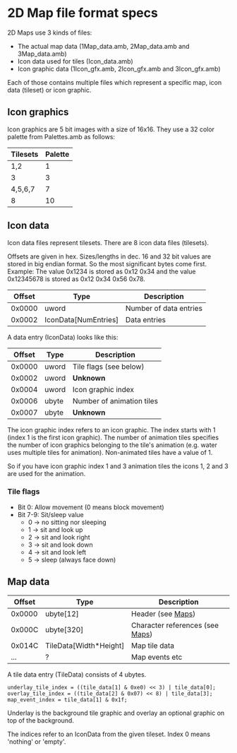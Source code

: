 # 2D Map file format specs

2D Maps use 3 kinds of files:
- The actual map data (1Map_data.amb, 2Map_data.amb and 3Map_data.amb)
- Icon data used for tiles (Icon_data.amb)
- Icon graphic data (1Icon_gfx.amb, 2Icon_gfx.amb and 3Icon_gfx.amb)

Each of those contains multiple files which represent a specific map, icon data (tileset) or icon graphic.

## Icon graphics

Icon graphics are 5 bit images with a size of 16x16. They use a 32 color palette from Palettes.amb as follows:

Tilesets | Palette
---- | ----
1,2 | 1
3 | 3
4,5,6,7 | 7
8 | 10

## Icon data

Icon data files represent tilesets. There are 8 icon data files (tilesets).

Offsets are given in hex. Sizes/lengths in dec. 16 and 32 bit values are stored in big endian format. So the most significant bytes come first. Example: The value 0x1234 is stored as 0x12 0x34 and the value 0x12345678 is stored as 0x12 0x34 0x56 0x78.

Offset | Type | Description
----|----|----
0x0000 | uword | Number of data entries
0x0002 | IconData[NumEntries] | Data entries

A data entry (IconData) looks like this:

Offset | Type | Description
----|----|----
0x0000 | uword | Tile flags (see below)
0x0002 | uword | **Unknown**
0x0004 | uword | Icon graphic index
0x0006 | ubyte | Number of animation tiles
0x0007 | ubyte | **Unknown**

The icon graphic index refers to an icon graphic. The index starts with 1 (index 1 is the first icon graphic). The number of animation tiles specifies the number of icon graphics belonging to the tile's animation (e.g. water uses multiple tiles for animation). Non-animated tiles have a value of 1.

So if you have icon graphic index 1 and 3 animation tiles the icons 1, 2 and 3 are used for the animation.

### Tile flags

- Bit 0: Allow movement (0 means block movement)
- Bit 7-9: Sit/sleep value
  - 0 -> no sitting nor sleeping
  - 1 -> sit and look up
  - 2 -> sit and look right
  - 3 -> sit and look down
  - 4 -> sit and look left
  - 5 -> sleep (always face down)

## Map data

Offset | Type | Description
----|----|----
0x0000 | ubyte[12] | Header (see [Maps](Maps.md))
0x000C | ubyte[320] | Character references (see [Maps](Maps.md))
0x014C | TileData[Width*Height] | Map tile data
... | ? | Map events etc

A tile data entry (TileData) consists of 4 ubytes.

```
underlay_tile_index = ((tile_data[1] & 0xe0) << 3) | tile_data[0];
overlay_tile_index = ((tile_data[2] & 0x07) << 8) | tile_data[3];
map_event_index = tile_data[1] & 0x1f;
```

Underlay is the background tile graphic and overlay an optional graphic on top of the background.

The indices refer to an IconData from the given tileset. Index 0 means 'nothing' or 'empty'.
